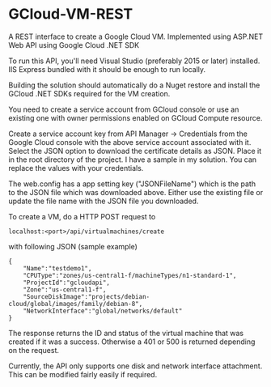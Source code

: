 # GCloud-VM-REST
A REST interface to create a Google Cloud VM. Implemented using ASP.NET Web API using Google Cloud .NET SDK

To run this API, you'll need Visual Studio (preferably 2015 or later) installed. IIS Express bundled with it should be enough to run locally.

Building the solution should automatically do a Nuget restore and install the GCloud .NET SDKs required for the VM creation.

You need to create a service account from GCloud console or use an existing one with owner permissions enabled on GCloud Compute resource.

Create a service account key from API Manager -> Credentials from the Google Cloud console with the above service account associated with it.
Select the JSON option to download the certificate details as JSON. Place it in the root directory of the project. I have a sample in my solution.
You can replace the values with your credentials. 

The web.config has a app setting key ("JSONFileName") which is the path to the JSON file which was downloaded above. Either use the existing file
or update the file name with the JSON file you downloaded.

To create a VM, do a HTTP POST request to 

```
localhost:<port>/api/virtualmachines/create
```
with following JSON (sample example)

```
{
	"Name":"testdemo1",
	"CPUType":"zones/us-central1-f/machineTypes/n1-standard-1",
	"ProjectId":"gcloudapi",
	"Zone":"us-central1-f",
	"SourceDiskImage":"projects/debian-cloud/global/images/family/debian-8",
	"NetworkInterface":"global/networks/default"
}
```

The response returns the ID and status of the virtual machine that was created if it was a success. Otherwise a 401 or 500 is returned
depending on the request.

Currently, the API only supports one disk and network interface attachment. This can be modified fairly easily if required.